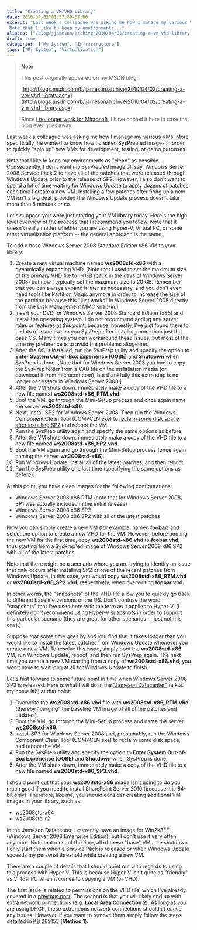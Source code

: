 ```yaml
---
title: "Creating a VM/VHD Library"
date: 2010-04-02T01:37:00-07:00
excerpt: "Last week a colleague was asking me how I manage my various VMs. More specifically, he wanted to know how I created SysPrep'ed images in order to quickly \"spin up\" new VMs for development, testing, or demo purposes. 
 Note that I like to keep my environments..."
aliases: ["/blog/jjameson/archive/2010/04/01/creating-a-vm-vhd-library.aspx"]
draft: true
categories: ["My System", "Infrastructure"]
tags: ["My System", "Virtualization"]
---
```


> **Note**
>
> This post originally appeared on my MSDN blog:
>
> [http://blogs.msdn.com/b/jjameson/archive/2010/04/02/creating-a-vm-vhd-library.aspx](http://blogs.msdn.com/b/jjameson/archive/2010/04/02/creating-a-vm-vhd-library.aspx)
>
> Since [I no longer work for Microsoft](/blog/jjameson/2011/09/02/last-day-with-microsoft), I have copied it here in case that blog ever goes away.

Last week a colleague was asking me how I manage my various VMs. More specifically, he wanted to know how I created SysPrep'ed images in order to quickly "spin up" new VMs for development, testing, or demo purposes.

Note that I like to keep my environments as "clean" as possible. Consequently, I don't want my SysPrep'ed image of, say, Windows Server 2008 Service Pack 2 to have all of the patches that were released through Windows Update prior to the release of SP2. However, I also don't want to spend a lot of time waiting for Windows Update to apply dozens of patches each time I create a new VM. Installing a few patches after firing up a new VM isn't a big deal, provided the Windows Update process doesn't take more than 5 minutes or so.

Let's suppose you were just starting your VM library today. Here's the high level overview of the process that I recommend you follow. Note that it doesn't really matter whether you are using Hyper-V, Virtual PC, or some other virtualization platform -- the general approach is the same.

To add a base Windows Server 2008 Standard Edition x86 VM to your library:

1. Create a new virtual machine named **ws2008std-x86** with a dynamically expanding VHD. [Note that I used to set the maximum size of the primary VHD file to 16 GB (back in the days of Windows Server 2003) but now I typically set the maximum size to 20 GB. Remember that you can always expand it later as necessary, and you don't even need tools like Partition Magic anymore in order to increase the size of the partition because this "just works" in Windows Server 2008 directly from the Disk Management MMC snap-in.]
2. Insert your DVD for Windows Server 2008 Standard Edition (x86) and install the operating system. I do not recommend adding any server roles or features at this point, because, honestly, I've just found there to be lots of issues when you SysPrep after installing more than just the base OS. Many times you can workaround these issues, but most of the time my preference is to avoid the problems altogether.
3. After the OS is installed, run the SysPrep utility and specify the option to **Enter System Out-of-Box Experience (OOBE)** and **Shutdown** when SysPrep is done. [Note that for Windows Server 2003 you had to copy the SysPrep folder from a CAB file on the installation media (or download it from microsoft.com), but thankfully this extra step is no longer necessary in Windows Server 2008.]
4. After the VM shuts down, immediately make a copy of the VHD file to a new file named **ws2008std-x86\_RTM.vhd**.
5. Boot the VM, go through the Mini-Setup process and once again name the server **ws2008std-x86**.
6. Next, install SP2 for Windows Server 2008. Then run the Windows Component Clean Tool (COMPCLN.exe) to [reclaim some disk space after installing SP2](/blog/jjameson/2009/06/02/reclaiming-disk-space-after-installing-service-pack-2) and reboot the VM.
7. Run the SysPrep utility again and specify the same options as before.
8. After the VM shuts down, immediately make a copy of the VHD file to a new file named **ws2008std-x86\_SP2.vhd**.
9. Boot the VM again and go through the Mini-Setup process (once again naming the server **ws2008std-x86**).
10. Run Windows Update, install all of the latest patches, and then reboot.
11. Run the SysPrep utility one last time (specifying the same options as before).

At this point, you have clean images for the following configurations:

- Windows Server 2008 x86 RTM (note that for Windows Server 2008, SP1 was actually included in the initial release)
- Windows Server 2008 x86 SP2
- Windows Server 2008 x86 SP2 with all of the latest patches

Now you can simply create a new VM (for example, named **foobar**) and select the option to create a new VHD for the VM. However, before booting the new VM for the first time, copy **ws2008std-x86.vhd** to **foobar.vhd**, thus starting from a SysPrep'ed image of Windows Server 2008 x86 SP2 with all of the latest patches.

Note that there might be a scenario where you are trying to identify an issue that only occurs after installing SP2 or one of the recent patches from Windows Update. In this case, you would copy **ws2008std-x86\_RTM.vhd** or **ws2008std-x86\_SP2.vhd**, respectively, when overwriting **foobar.vhd**.

In other words, the "snapshots" of the VHD file allow you to quickly go back to different baseline versions of the OS. Don't confuse the word "snapshots" that I've used here with the term as it applies to Hyper-V. [I definitely don't recommend using Hyper-V snapshots in order to support this particular scenario (they are great for other scenarios -- just not this one).]

Suppose that some time goes by and you find that it takes longer than you would like to install the latest patches from Windows Update whenever you create a new VM. To resolve this issue, simply boot the **ws2008std-x86** VM, run Windows Update, reboot, and then run SysPrep again. The next time you create a new VM starting from a copy of **ws2008std-x86.vhd**, you won't have to wait long at all for Windows Update to finish.

Let's fast forward to some future point in time when Windows Server 2008 SP3 is released. Here is what I will do in the ["Jameson Datacenter"](/blog/jjameson/2009/09/14/the-jameson-datacenter) (a.k.a. my home lab) at that point:

1. Overwrite the **ws2008std-x86.vhd** file with **ws2008std-x86\_RTM.vhd** (thereby "purging" the baseline VM image of all of the patches and updates).
2. Boot the VM, go through the Mini-Setup process and name the server **ws2008std-x86**.
3. Install SP3 for Windows Server 2008 and, presumably, run the Windows Component Clean Tool (COMPCLN.exe) to reclaim some disk space, and reboot the VM.
4. Run the SysPrep utility and specify the option to **Enter System Out-of-Box Experience (OOBE)** and **Shutdown** when SysPrep is done.
5. After the VM shuts down, immediately make a copy of the VHD file to a new file named **ws2008std-x86\_SP3.vhd**.

I should point out that your **ws2008std-x86** image isn't going to do you much good if you need to install SharePoint Server 2010 (because it is 64-bit only). Therefore, like me, you should consider creating additional VM images in your library, such as:

- ws2008std-x64
- ws2008std-r2

In the Jameson Datacenter, I currently have an image for Win2k3EE (Windows Server 2003 Enterprise Edition), but I don't use it very often anymore. Note that most of the time, all of these "base" VMs are shutdown. I only start them when a Service Pack is released or when Windows Update exceeds my personal threshold while creating a new VM.

There are a couple of details that I should point out with regards to using this process with Hyper-V. This is because Hyper-V isn't quite as "friendly" as Virtual PC when it comes to copying a VM (or VHD).

The first issue is related to permissions on the VHD file, which I've already covered in a [previous post](/blog/jjameson/2009/08/13/using-sysprep-ed-vhds-for-new-hyper-v-virtual-machines). The second is that you will likely end up with extra network connections (e.g. **Local Area Connection 2**). As long as you are using DHCP, these extraneous network connections shouldn't cause any issues. However, if you want to remove them simply follow the steps detailed in [KB 269155](http://support.microsoft.com/kb/269155) (**Method 1**).

